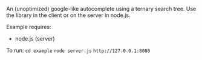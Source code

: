 An (unoptimized) google-like autocomplete using a ternary search tree.  Use the library in the client or on the server in node.js.

Example requires:
* node.js (server)


To run:
`cd example`
`node server.js`
`http://127.0.0.1:8080`


